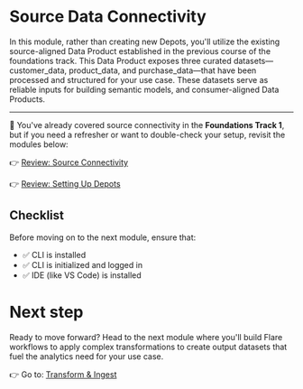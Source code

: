 
# Source Data Connectivity

In this module, rather than creating new Depots, you'll utilize the existing source-aligned Data Product established in the previous course of the foundations track. This Data Product exposes three curated datasets—customer_data, product_data, and purchase_data—that have been processed and structured for your use case. These datasets serve as reliable inputs for building semantic models, and consumer-aligned Data Products.

---

🎯 You've already covered source connectivity in the **Foundations Track 1**, but if you need a refresher or want to double-check your setup, revisit the modules below:

👉 [Review: Source Connectivity](/learn_new/dp_foundations1_learn_track/data_source_connectivity/)

👉 [Review: Setting Up Depots](/learn_new/dp_foundations1_learn_track/data_source_connectivity/setting_up_depots/)

## Checklist

Before moving on to the next module, ensure that:

- ✅  CLI is installed 
- ✅  CLI is initialized and logged in
- ✅  IDE (like VS Code) is installed

# Next step
Ready to move forward? Head to the next module where you'll build Flare workflows to apply complex transformations to create output datasets that fuel the analytics need for your use case.

👉 Go to: [Transform & Ingest](/learn_new/dp_foundations2_learn_track/build_pipeline/)